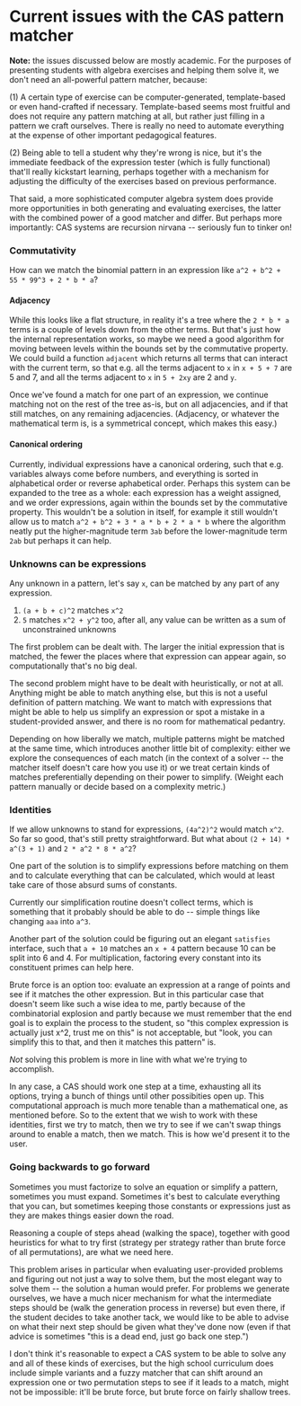 # Current issues with the CAS pattern matcher

**Note:** the issues discussed below are mostly academic. For the purposes of presenting students with algebra exercises and helping them solve it, we don't need an all-powerful pattern matcher, because:

(1) A certain type of exercise can be computer-generated, template-based or even hand-crafted if necessary. Template-based seems most fruitful and does not require any pattern matching at all, but rather just filling in a pattern we craft ourselves. There is really no need to automate everything at the expense of other important pedagogical features.

(2) Being able to tell a student why they're wrong is nice, but it's the immediate feedback of the expression tester (which is fully functional) that'll really kickstart learning, perhaps together with a mechanism for adjusting the difficulty of the exercises based on previous performance.

That said, a more sophisticated computer algebra system does provide more opportunities in both generating and evaluating exercises, the latter with the combined power of a good matcher and differ. But perhaps more importantly: CAS systems are recursion nirvana -- seriously fun to tinker on!


### Commutativity

How can we match the binomial pattern in an expression like `a^2 + b^2 + 55 * 99^3 + 2 * b * a`?

#### Adjacency

While this looks like a flat structure, in reality it's a tree where the `2 * b * a` terms is a couple of levels down from the other terms. But that's just how the internal representation works, so maybe we need a good algorithm for moving between levels within the bounds set by the commutative property. We could build a function `adjacent` which returns all terms that can interact with the current term, so that e.g. all the terms adjacent to `x` in `x + 5 + 7` are 5 and 7, and all the terms adjacent to `x` in `5 + 2xy` are 2 and `y`.

Once we've found a match for one part of an expression, we continue matching not on the rest of the tree as-is, but on all adjacencies, and if that still matches, on any remaining adjacencies. (Adjacency, or whatever the mathematical term is, is a symmetrical concept, which makes this easy.)

#### Canonical ordering

Currently, individual expressions have a canonical ordering, such that e.g. variables always come before numbers, and everything is sorted in alphabetical order or reverse aphabetical order. Perhaps this system can be expanded to the tree as a whole: each expression has a weight assigned, and we order expressions, again within the bounds set by the commutative property. This wouldn't be a solution in itself, for example it still wouldn't allow us to match `a^2 + b^2 + 3 * a * b + 2 * a * b` where the algorithm neatly put the higher-magnitude term `3ab` before the lower-magnitude term `2ab` but perhaps it can help.


### Unknowns can be expressions

Any unknown in a pattern, let's say `x`, can be matched by any part of any expression.

1. `(a + b + c)^2` matches `x^2`
2. `5` matches `x^2 + y^2` too, after all, any value can be written as a sum of unconstrained unknowns

The first problem can be dealt with. The larger the initial expression that is matched, the fewer the places where that expression can appear again, so computationally that's no big deal.

The second problem might have to be dealt with heuristically, or not at all. Anything might be able to match anything else, but this is not a useful definition of pattern matching. We want to match with expressions that might be able to help us simplify an expression or spot a mistake in a student-provided answer, and there is no room for mathematical pedantry.

Depending on how liberally we match, multiple patterns might be matched at the same time, which introduces another little bit of complexity: either we explore the consequences of each match (in the context of a solver -- the matcher itself doesn't care how you use it) or we treat certain kinds of matches preferentially depending on their power to simplify. (Weight each pattern manually or decide based on a complexity metric.)


### Identities

If we allow unknowns to stand for expressions, `(4a^2)^2` would match `x^2`. So far so good, that's still pretty straightforward. But what about `(2 + 14) * a^(3 + 1)` and `2 * a^2 * 8 * a^2`?

One part of the solution is to simplify expressions before matching on them and to calculate everything that can be calculated, which would at least take care of those absurd sums of constants.

Currently our simplification routine doesn't collect terms, which is something that it probably should be able to do -- simple things like changing `aaa` into `a^3`.

Another part of the solution could be figuring out an elegant `satisfies` interface, such that `a + 10` matches an `x + 4` pattern because 10 can be split into 6 and 4. For multiplication, factoring every constant into its constituent primes can help here.

Brute force is an option too: evaluate an expression at a range of points and see if it matches the other expression. But in this particular case that doesn't seem like such a wise idea to me, partly because of the combinatorial explosion and partly because we must remember that the end goal is to explain the process to the student, so "this complex expression is actually just x^2, trust me on this" is not acceptable, but "look, you can simplify this to that, and then it matches this pattern" is.

_Not_ solving this problem is more in line with what we're trying to accomplish.

In any case, a CAS should work one step at a time, exhausting all its options, trying a bunch of things until other possibities open up. This computational approach is much more tenable than a mathematical one, as mentioned before. So to the extent that we wish to work with these identities, first we try to match, then we try to see if we can't swap things around to enable a match, then we match. This is how we'd present it to the user.


### Going backwards to go forward

Sometimes you must factorize to solve an equation or simplify a pattern, sometimes you must expand. Sometimes it's best to calculate everything that you can, but sometimes keeping those constants or expressions just as they are makes things easier down the road.

Reasoning a couple of steps ahead (walking the space), together with good heuristics for what to try first (strategy per strategy rather than brute force of all permutations), are what we need here.

This problem arises in particular when evaluating user-provided problems and figuring out not just a way to solve them, but the most elegant way to solve them -- the solution a human would prefer. For problems we generate ourselves, we have a much nicer mechanism for what the intermediate steps should be (walk the generation process in reverse) but even there, if the student decides to take another tack, we would like to be able to advise on what their next step should be given what they've done now (even if that advice is sometimes "this is a dead end, just go back one step.")

I don't think it's reasonable to expect a CAS system to be able to solve any and all of these kinds of exercises, but the high school curriculum does include simple variants and a fuzzy matcher that can shift around an expression one or two permutation steps to see if it leads to a match, might not be impossible: it'll be brute force, but brute force on fairly shallow trees.

